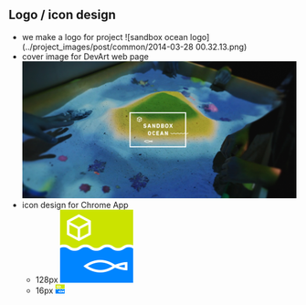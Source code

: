 ## Logo / icon design
* we make a logo for project
![sandbox ocean logo](../project_images/post/common/2014-03-28 00.32.13.png)
* cover image for DevArt web page
![cover.jpg](../project_images/post/common/cover.jpg)
* icon design for Chrome App
	* 128px ![icon128.png](../project_images/post/common/icon128.png)
	* 16px ![icon16.png](../project_images/post/common/icon16.png)